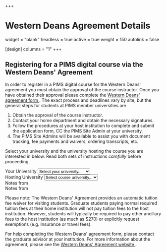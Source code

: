 +++
# Western Deans Agreement Details
widget = "blank"
headless = true
active = true
weight = 150
autolink = false

[design]
  columns = "1"
+++

## Registering for a PIMS digital course via the Western Deans' Agreement

In order to register in a PIMS digital course for the Western Deans' agreement
you must obtain the approval of the course instructor.  Once you have obtained
their approval please complete the <a target="_blank"
href="https://www.wcdgs.ca/_files/ugd/b23610_b61254c69f984b3389f41a6ebbddb94d.pdf">Western
Deans' agreement form <i class="fas fa-file-pdf" aria-hidden="true"></i></a>.
The exact process and deadlines vary by site, but the general steps for students
at PIMS member universities are

1. Obtain the approval of the course instructor.
1. Contact your home department and obtain the necessary signatures.
1. Follow the procedures at your host institution to complete and submit the
   application form, CC the PIMS Site Admin at your university.
1. The PIMS Site Admins will be available to assist you with document tracking,
   fee payments and waivers, ordering transcripts, etc.


Select your university and the university hosting the course you are interested
in below. Read both sets of instructions _carefully_ before proceeding.

<form class="p-3">
  <div class="form-group">
    <div class="row">
      <div class="col-6">
        <label for="firstUniversity">Your University</label>
        <select class="form-control" id="firstUniversity">
          <option value="" disabled selected>Select your university...</option>
          <option value="ua">UAlberta</option>
          <option value="ubc">UBC</option>
          <option value="ubco">UBC Okanagan Campus</option>
          <option value="uc">UCalgary</option>
          <option value="ul">ULethbridge</option>
          <option value="um">UManitoba</option>
          <option value="ur">URegina</option>
          <option value="us">USaskatchewan</option>
          <option value="sfu">SFU</option>
          <option value="uv">UVic</option>
        </select>
      </div>
      <div class="col-6">
        <label for="secondUniversity">Hosting University</label>
        <select class="form-control" id="secondUniversity">
          <option value="" disabled selected>Select course university...</option>
          <option value="ua">UAlberta</option>
          <option value="ubc">UBC</option>
          <option value="ubco">UBC Okanagan Campus</option>
          <option value="uc">UCalgary</option>
          <option value="ul">ULethbridge</option>
          <option value="um">UManitoba</option>
          <option value="ur">URegina</option>
          <option value="us">USaskatchewan</option>
          <option value="sfu">SFU</option>
          <option value="uv">UVic</option>
        </select>
      </div>
    </div>
  </div>
  <div class="form-group" id="otherFieldGroupDiv">
    <div class="row">
      <div class="col-6">
        <div id="firstUniversityNotes">Notes from <span></span></div>
      </div>
      <div class="col-6">
        <div id="secondUniversityNotes">Notes from <span></span></div>
      </div>
    </div>
  </div>
</form>




Please note: The Western Deans' Agreement provides an automatic tuition fee waiver
for visiting students.  Graduate students paying normal required tuition fees at
their home institution will not pay tuition fees to the host institution.
However, students will typically be required to pay other ancillary fees to
the host institution (as much as $270) or explicitly request exemptions (e.g.
Insurance or travel fees).


For help completing the Western Deans' agreement form, please contact the
graduate advisor at your institution.  For more information about the agreement,
please see the <a target="_blank"
href="http://wcdgs.ca/western-deans-agreement.html">Western Deans' Agreement
website <i class="fas fa-external-link-alt"></i></a>.
